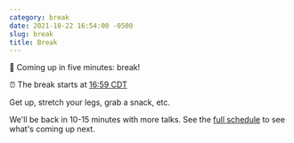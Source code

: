 ```yaml
---
category: break
date: 2021-10-22 16:54:00 -0500
slug: break
title: Break
---
```


🚶 Coming up in five minutes: break!

:alarm_clock: The break starts at [16:59 CDT](https://time.is/compare/0459PM_22_October_2021_in_Chicago)

Get up, stretch your legs, grab a snack, etc.

We'll be back in 10-15 minutes with more talks. See the [full schedule](https://2021.djangocon.us/talks/) to see what's coming up next.
